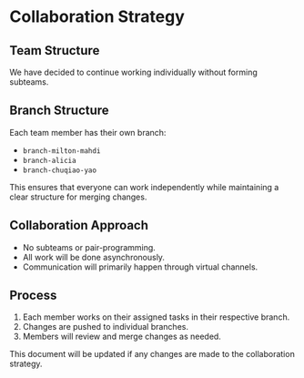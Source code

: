# Collaboration Strategy

## Team Structure
We have decided to continue working individually without forming subteams.

## Branch Structure
Each team member has their own branch:
- `branch-milton-mahdi`
- `branch-alicia`
- `branch-chuqiao-yao`

This ensures that everyone can work independently while maintaining a clear structure for merging changes.

## Collaboration Approach
- No subteams or pair-programming.
- All work will be done asynchronously.
- Communication will primarily happen through virtual channels.

## Process
1. Each member works on their assigned tasks in their respective branch.
2. Changes are pushed to individual branches.
3. Members will review and merge changes as needed.

This document will be updated if any changes are made to the collaboration strategy.
